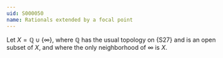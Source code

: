 ```yaml
---
uid: S000050
name: Rationals extended by a focal point
---
```


Let $X = \mathbb{Q} \cup \{\infty\}$, where $\mathbb{Q}$ has the usual topology on {S27} and is an open subset
of $X$, and where the only neighborhood of $\infty$ is $X$.

